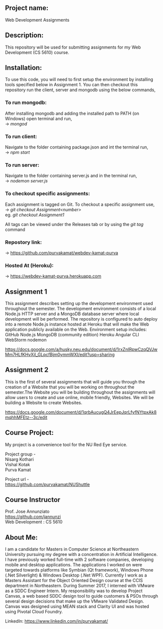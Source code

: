    
## Project name:  
Web Development Assignments
   
## Description:  
This repository will be used for submitting assignments for my Web Development (CS 5610) course. 
   
## Installation:   
To use this code, you will need to first setup the environment by installing tools specified below in Assignment 1. You can then checkout this repository run the client, server and mongodb using the below commands,
   
### To run mongodb:  
After installing mongodb and adding the installed path to PATH (on Windows) open terminal and run,  
-> *mongod*
   
### To run client:  
Navigate to the folder containing package.json and int the terminal run,  
-> *npm start*
   
### To run server:  
Navigate to the folder containing server.js and in the terminal run,  
-> *nodemon server.js*
   
### To checkout specific assignments:   
Each assignment is tagged on Git. To checkout a specific assignment use,   
-> *git checkout Assignment\<number\>*   
eg. *git checkout Assignment1*
   
All tags can be viewed under the Releases tab or by using the *git tag* command
   
### Repostory link:  
-> https://github.com/purvakamat/webdev-kamat-purva
   
### Hosted At (Heroku):  
-> https://webdev-kamat-purva.herokuapp.com
   
## Assignment 1  
This assignment describes setting up the development environment used throughout the semester. The development environment consists of a local Node.js HTTP server and a MongoDB database server where local development will be performed. The repository is configured to auto deploy into a remote Node.js instance hosted at Heroku that will make the Web application publicly available on the Web. 
Environment setup includes:
GitHub
Node.js
MongoDB (community edition)
Heroku
Angular CLI
WebStorm
nodemon
   
https://docs.google.com/a/husky.neu.edu/document/d/1rxZnIRpwCzqQVJwMm7HLfKHvXiI_GLpcfBjm0ymmWXI/edit?usp=sharing
     
## Assignment 2     
This is the first of several assignments that will guide you through the creation of a Website that you will be working on throughout the semester.The Website you will be building throughout the assignments will allow users to create and use online, mobile friendly, Websites. We will be building a Website to create Websites.    
     
https://docs.google.com/document/d/1qrbAucugQ4JrEepJqrLfyfNYtpxAk8mqhhMFEtz--3c/edit    
     
## Course Project:    
My project is a convenience tool for the NU Red Eye service.    
    
Project group -    
Nisarg Kothari    
Vishal Kotak    
Purva Kamat  

Project url -    
https://github.com/purvakamat/NUShuttle    
        
## Course Instructor   
Prof. Jose Annunziato   
https://github.com/jannunzi   
Web Development : CS 5610   
   
## About Me:    
I am a candidate for Masters in Computer Science at Northeastern University pursuing my degree with a concentration in Artificial Intelligence. I have previously worked full-time with 2 software companies, developing mobile and desktop applications. The applications I worked on were targeted towards platforms like Symbian (Qt framework), Windows Phone (.Net Silverlight) & Windows Desktop (.Net WPF). Currently I work as a Masters Assistant for the Object Oriented Design course at the CCIS department in Northeastern. During Summer 2017, I interned with VMware as a SDDC Engineer Intern. My responsibility was to develop Project Canvas, a web based SDDC design tool to guide customers & PSOs through several design decisions that make up the VMware Validated Design. Canvas was designed using MEAN stack and Clarity UI and was hosted using Pivotal Cloud Foundry.
   
LinkedIn: https://www.linkedin.com/in/purvakamat/   


